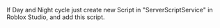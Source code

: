If Day and Night cycle just create new Script in "ServerScriptService" in Roblox Studio, and add this script.
